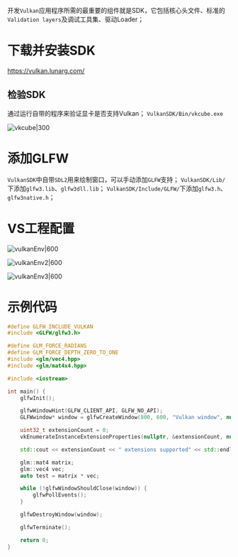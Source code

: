 开发`Vulkan`应用程序所需的最重要的组件就是SDK，它包括核心头文件、标准的`Validation layers`及调试工具集、驱动Loader；

# 下载并安装SDK

https://vulkan.lunarg.com/

## 检验SDK

通过运行自带的程序来验证显卡是否支持Vulkan；
`VulkanSDK/Bin/vkcube.exe`

![vkcube|300](https://pic-1315225359.cos.ap-shanghai.myqcloud.com/20230512234144.png)

# 添加GLFW

`VulkanSDK`中自带`SDL2`用来绘制窗口，可以手动添加`GLFW`支持；
`VulkanSDK/Lib/`下添加`glfw3.lib`、`glfw3dll.lib`；
`VulkanSDK/Include/GLFW/`下添加`glfw3.h`、`glfw3native.h`；

# VS工程配置

![vulkanEnv|600](https://pic-1315225359.cos.ap-shanghai.myqcloud.com/20230513001324.png)

![vulkanEnv2|600](https://pic-1315225359.cos.ap-shanghai.myqcloud.com/20230513001423.png)

![vulkanEnv3|600](https://pic-1315225359.cos.ap-shanghai.myqcloud.com/20230513001518.png)


# 示例代码

```c++
#define GLFW_INCLUDE_VULKAN
#include <GLFW/glfw3.h>

#define GLM_FORCE_RADIANS
#define GLM_FORCE_DEPTH_ZERO_TO_ONE
#include <glm/vec4.hpp>
#include <glm/mat4x4.hpp>

#include <iostream>

int main() {
    glfwInit();

    glfwWindowHint(GLFW_CLIENT_API, GLFW_NO_API);
    GLFWwindow* window = glfwCreateWindow(800, 600, "Vulkan window", nullptr, nullptr);

    uint32_t extensionCount = 0;
    vkEnumerateInstanceExtensionProperties(nullptr, &extensionCount, nullptr);

    std::cout << extensionCount << " extensions supported" << std::endl;

    glm::mat4 matrix;
    glm::vec4 vec;
    auto test = matrix * vec;

    while (!glfwWindowShouldClose(window)) {
        glfwPollEvents();
    }

    glfwDestroyWindow(window);

    glfwTerminate();

    return 0;
}

```


